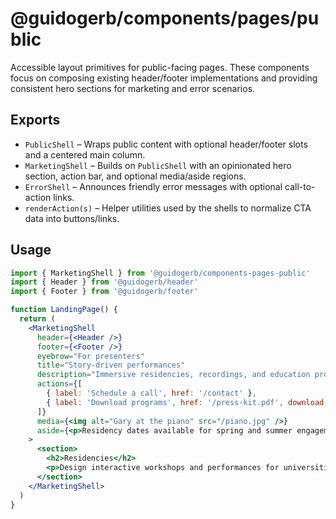 # @guidogerb/components/pages/public

Accessible layout primitives for public-facing pages. These components focus on
composing existing header/footer implementations and providing consistent hero
sections for marketing and error scenarios.

## Exports

- `PublicShell` – Wraps public content with optional header/footer slots and a
  centered main column.
- `MarketingShell` – Builds on `PublicShell` with an opinionated hero section,
  action bar, and optional media/aside regions.
- `ErrorShell` – Announces friendly error messages with optional call-to-action
  links.
- `renderAction(s)` – Helper utilities used by the shells to normalize CTA data
  into buttons/links.

## Usage

```jsx
import { MarketingShell } from '@guidogerb/components-pages-public'
import { Header } from '@guidogerb/header'
import { Footer } from '@guidogerb/footer'

function LandingPage() {
  return (
    <MarketingShell
      header={<Header />}
      footer={<Footer />}
      eyebrow="For presenters"
      title="Story-driven performances"
      description="Immersive residencies, recordings, and education programs tailored to your community."
      actions={[
        { label: 'Schedule a call', href: '/contact' },
        { label: 'Download programs', href: '/press-kit.pdf', download: true },
      ]}
      media={<img alt="Gary at the piano" src="/piano.jpg" />}
      aside={<p>Residency dates available for spring and summer engagements.</p>}
    >
      <section>
        <h2>Residencies</h2>
        <p>Design interactive workshops and performances for universities or festivals.</p>
      </section>
    </MarketingShell>
  )
}
```

